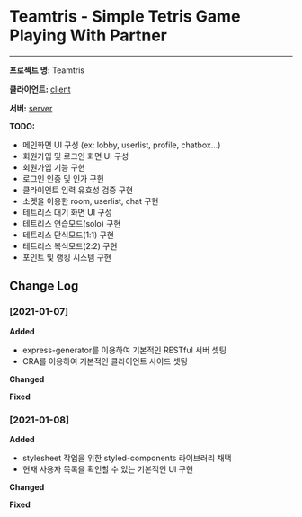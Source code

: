 # Teamtris - Simple Tetris Game Playing With Partner
---

**프로젝트 명:** Teamtris

**클라이언트:** [client](client)

**서버:** [server](server)

**TODO:**
* 메인화면 UI 구성 (ex: lobby, userlist, profile, chatbox...)
* 회원가입 및 로그인 화면 UI 구성
* 회원가입 기능 구현
* 로그인 인증 및 인가 구현
* 클라이언트 입력 유효성 검증 구현
* 소켓을 이용한 room, userlist, chat 구현
* 테트리스 대기 화면 UI 구성
* 테트리스 연습모드(solo) 구현
* 테트리스 단식모드(1:1) 구현
* 테트리스 복식모드(2:2) 구현
* 포인트 및 랭킹 시스템 구현

## Change Log
### [2021-01-07]
 
**Added**
* express-generator를 이용하여 기본적인 RESTful 서버 셋팅
* CRA를 이용하여 기본적인 클라이언트 사이드 셋팅
 
**Changed**
 
**Fixed**

### [2021-01-08]
 
**Added**
* stylesheet 작업을 위한 styled-components 라이브러리 채택
* 현재 사용자 목록을 확인할 수 있는 기본적인 UI 구현
 
**Changed**
 
**Fixed**